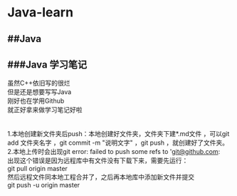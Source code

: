 # Java-learn
##Java<br>
------------
###Java 学习笔记
-----------------

虽然C++依旧写的很烂<br>
但是还是想要写写Java<br>
刚好也在学用Github<br>
就正好拿来做学习笔记好啦<br>
<br>
<br>
1.本地创建新文件夹后push：本地创建好文件夹，文件夹下建*.md文件
，可以git add 文件夹名字
，git commit -m "说明文字"
，git push
，就创建好了文件夹。<br>
2.本地上传时会出现git error: failed to push some refs to 'git@github.com:<br>
出现这个错误是因为远程库中有文件没有下载下来，需要先运行：<br>
git pull origin master<br>
然后远程文件同本地工程合并了，之后再本地库中添加新文件并提交<br>
git push -u origin master<br>

